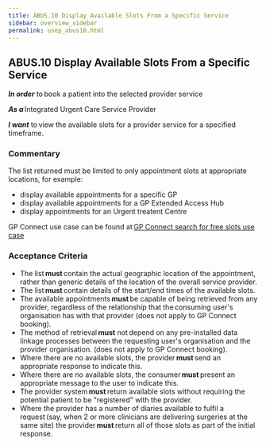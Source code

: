 ```yaml
---
title: ABUS.10 Display Available Slots From a Specific Service
sidebar: overview_sidebar
permalink: usep_abus10.html
---
```


## ABUS.10 Display Available Slots From a Specific Service
**_In order_** to book a patient into the selected provider service 

**_As a_** Integrated Urgent Care Service Provider 

**_I want_** to view the available slots for a provider service for a specified timeframe.

### Commentary 
The list returned must be limited to only appointment slots at appropriate locations, for example: 
  * display available appointments for a specific GP
  * display available appointments for a GP Extended Access Hub
  * display appointments for an Urgent treatent Centre

GP Connect use case can be found at <a href="https://nhsconnect.github.io/gpconnect/appointments_use_case_search_for_free_slots.html" target="_blank">GP Connect search for free slots use case</a>

### Acceptance Criteria 
* The list **must** contain the actual geographic location of the appointment, rather than generic details of the location of the overall service provider. 
* The list **must** contain details of the start/end times of the available slots. 
* The available appointments **must** be capable of being retrieved from any provider, regardless of the relationship that the consuming user's organisation has with that provider (does not apply to GP Connect booking). 
* The method of retrieval **must** not depend on any pre-installed data linkage processes between the requesting user's organisation and the provider organisation. (does not apply to GP Connect booking). 
* Where there are no available slots, the provider **must** send an appropriate response to indicate this.
* Where there are no available slots, the consumer **must** present an appropriate message to the user to indicate this. 
* The provider system **must** return available slots without requiring the potential patient to be "registered" with the provider. 
* Where the provider has a number of diaries available to fulfil a request (say, when 2 or more clinicians are delivering surgeries at the same site) the provider **must** return all of those slots as part of the initial response. 
